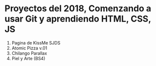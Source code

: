# Proyectos del 2018, Comenzando a usar Git y aprendiendo HTML, CSS, JS
01) Pagina de KissMe SJDS
2) Atomic Pizza v.01
3) Chilango Parallax 
4) Piel y Arte (BS4)
